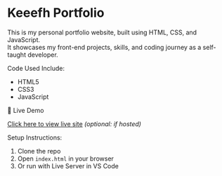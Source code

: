 # Keeefh Portfolio

This is my personal portfolio website, built using HTML, CSS, and JavaScript.  
It showcases my front-end projects, skills, and coding journey as a self-taught developer.

Code Used Include:
- HTML5  
- CSS3  
- JavaScript  


📁 Live Demo

[Click here to view live site](https://yourusername.github.io/Keeefh/) *(optional: if hosted)*



Setup Instructions:

1. Clone the repo  
2. Open `index.html` in your browser  
3. Or run with Live Server in VS Code

 

